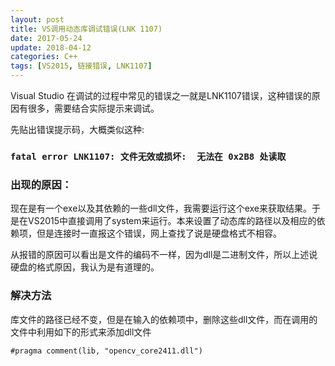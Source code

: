 ```yaml
---
layout: post
title: VS调用动态库调试错误(LNK 1107)
date: 2017-05-24
update: 2018-04-12
categories: C++
tags: [VS2015, 链接错误, LNK1107]
---
```


Visual Studio 在调试的过程中常见的错误之一就是LNK1107错误，这种错误的原因有很多，需要结合实际提示来调试。

<!--more-->

先贴出错误提示码，大概类似这种:

### `fatal error LNK1107: 文件无效或损坏:  无法在 0x2B8 处读取`

### 出现的原因：

现在是有一个exe以及其依赖的一些dll文件，我需要运行这个exe来获取结果。于是在VS2015中直接调用了system来运行。本来设置了动态库的路径以及相应的依赖项，但是连接时一直报这个错误，网上查找了说是硬盘格式不相容。

从报错的原因可以看出是文件的编码不一样，因为dll是二进制文件，所以上述说硬盘的格式原因，我认为是有道理的。

### 解决方法

库文件的路径已经不变，但是在输入的依赖项中，删除这些dll文件，而在调用的文件中利用如下的形式来添加dll文件

`#pragma comment(lib, "opencv_core2411.dll")`

